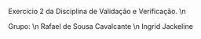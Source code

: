 Exercício 2 da Disciplina de Validação e Verificação. \n

Grupo: \n
Rafael de Sousa Cavalcante \n
Ingrid Jackeline
